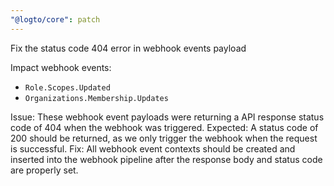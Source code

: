 ```yaml
---
"@logto/core": patch
---
```


Fix the status code 404 error in webhook events payload

Impact webhook events:

- `Role.Scopes.Updated`
- `Organizations.Membership.Updates`

Issue: These webhook event payloads were returning a API response status code of 404 when the webhook was triggered.
Expected: A status code of 200 should be returned, as we only trigger the webhook when the request is successful.
Fix: All webhook event contexts should be created and inserted into the webhook pipeline after the response body and status code are properly set.
